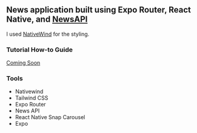 ## News application built using Expo Router, React Native, and [NewsAPI](https://newsapi.org)

I used [NativeWind](https://www.nativewind.dev/v4/getting-started/expo-router) for the styling.

### Tutorial How-to Guide
[Coming Soon]()

### Tools
- Nativewind
- Tailwind CSS
- Expo Router
- News API
- React Native Snap Carousel
- Expo


